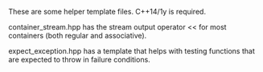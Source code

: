 These are some helper template files.  C++14/1y is required.

container_stream.hpp has the stream output operator << for most containers (both regular and associative).

expect_exception.hpp has a template that helps with testing functions that are expected to throw in failure conditions.
